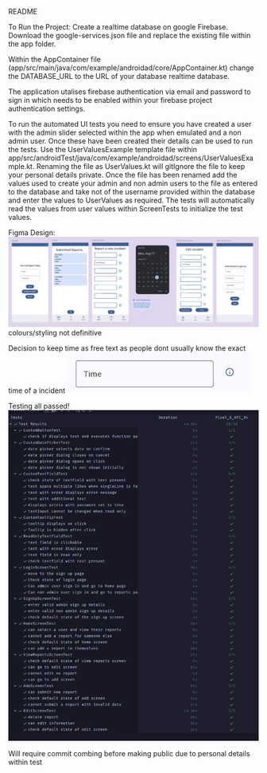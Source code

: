 README

To Run the Project:
Create a realtime database on google Firebase. Download the google-services.json file and replace
the existing file within the app folder.

Within the AppContainer file (app/src/main/java/com/example/androidad/core/AppContainer.kt) change
the DATABASE_URL to the URL of your database realtime database.

The application utalises firebase authentication via email and password to sign in which needs to be
enabled within your firebase project authentication settings.

To run the automated UI tests you need to ensure you have created a user with the admin slider
selected within the app when emulated and a non admin user. Once these have been created their
details can be used to run the tests. Use the UserValuesExample template file within
app/src/androidTest/java/com/example/androidad/screens/UserValuesExample.kt. Renaming the file as
UserValues.kt will gitIgnore the file to keep your personal details private. Once the file has been
renamed add the values used to create your admin and non admin users to the file as entered to the
database and take not of the username provided within the database and enter the values to
UserValues as required. The tests will automatically read the values from user values within
ScreenTests to initialize the test values.

Figma Design:
![img_1.png](img_1.png)
colours/styling not definitive

Decision to keep time as free text as people dont usually know the exact time of a incident
![img.png](img.png)

Testing all passed!
![img_3.png](img_3.png)

Will require commit combing before making public due to personal details within test 